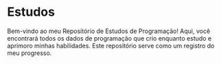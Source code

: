 
# Estudos

Bem-vindo ao meu Repositório de Estudos de Programação! Aqui, você encontrará todos os dados de programação que crio enquanto estudo e aprimoro minhas habilidades. Este repositório serve como um registro do meu progresso.

